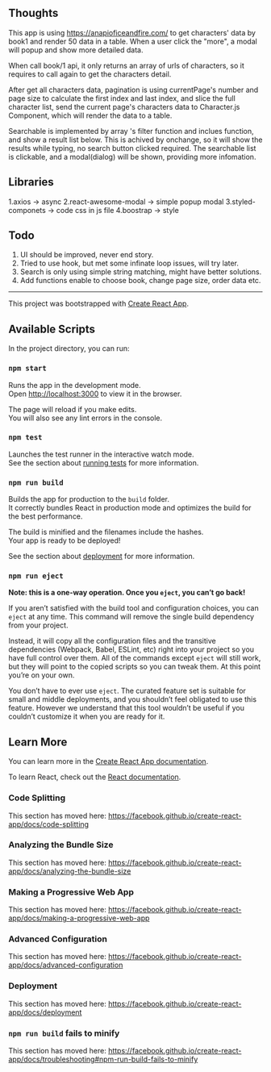 ## Thoughts

This app is using https://anapioficeandfire.com/ to get characters' data by book1 and render 50 data in a table. When a user click the "more", a modal will popup and show more detailed data.

When call book/1 api, it only returns an array of urls of characters, so it requires to call again to get the characters detail. 

After get all characters data, pagination is using currentPage's number and page size to calculate the first index and last index, and slice the full character list, send the current page's characters data to Character.js Component, which will render the data to a table.

Searchable is implemented by array 's filter function and inclues function, and show a result list below. This is achived by onchange, so it will show the results while typing, no search button clicked required. The searchable list is clickable, and a modal(dialog) will be shown, providing more infomation.

## Libraries

1.axios -> async
2.react-awesome-modal -> simple popup modal
3.styled-componets -> code css in js file
4.boostrap -> style

## Todo

1. UI should be improved, never end story.
2. Tried to use hook, but met some infinate loop issues, will try later.
3. Search is only using simple string matching, might have better solutions.
4. Add functions enable to choose book, change page size, order data etc.

---


This project was bootstrapped with [Create React App](https://github.com/facebook/create-react-app).

## Available Scripts

In the project directory, you can run:

### `npm start`

Runs the app in the development mode.<br>
Open [http://localhost:3000](http://localhost:3000) to view it in the browser.

The page will reload if you make edits.<br>
You will also see any lint errors in the console.

### `npm test`

Launches the test runner in the interactive watch mode.<br>
See the section about [running tests](https://facebook.github.io/create-react-app/docs/running-tests) for more information.

### `npm run build`

Builds the app for production to the `build` folder.<br>
It correctly bundles React in production mode and optimizes the build for the best performance.

The build is minified and the filenames include the hashes.<br>
Your app is ready to be deployed!

See the section about [deployment](https://facebook.github.io/create-react-app/docs/deployment) for more information.

### `npm run eject`

**Note: this is a one-way operation. Once you `eject`, you can’t go back!**

If you aren’t satisfied with the build tool and configuration choices, you can `eject` at any time. This command will remove the single build dependency from your project.

Instead, it will copy all the configuration files and the transitive dependencies (Webpack, Babel, ESLint, etc) right into your project so you have full control over them. All of the commands except `eject` will still work, but they will point to the copied scripts so you can tweak them. At this point you’re on your own.

You don’t have to ever use `eject`. The curated feature set is suitable for small and middle deployments, and you shouldn’t feel obligated to use this feature. However we understand that this tool wouldn’t be useful if you couldn’t customize it when you are ready for it.

## Learn More

You can learn more in the [Create React App documentation](https://facebook.github.io/create-react-app/docs/getting-started).

To learn React, check out the [React documentation](https://reactjs.org/).

### Code Splitting

This section has moved here: https://facebook.github.io/create-react-app/docs/code-splitting

### Analyzing the Bundle Size

This section has moved here: https://facebook.github.io/create-react-app/docs/analyzing-the-bundle-size

### Making a Progressive Web App

This section has moved here: https://facebook.github.io/create-react-app/docs/making-a-progressive-web-app

### Advanced Configuration

This section has moved here: https://facebook.github.io/create-react-app/docs/advanced-configuration

### Deployment

This section has moved here: https://facebook.github.io/create-react-app/docs/deployment

### `npm run build` fails to minify

This section has moved here: https://facebook.github.io/create-react-app/docs/troubleshooting#npm-run-build-fails-to-minify
